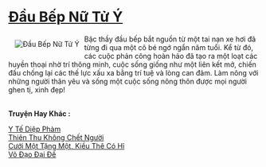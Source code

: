 <a href="https://truyentiki.com/dau-bep-nu-tu-y.33687/" title="Đầu Bếp Nữ Tử Ý"><h1>Đầu Bếp Nữ Tử Ý</h1></a><div style="display:table"><img align="right" style="float: left; padding: 10px;" src="https://truyentiki.com/a/img/str/src/33687.jpg" alt="Đầu Bếp Nữ Tử Ý">Bậc thầy đầu bếp bắt nguồn từ một tai nạn xe hơi đã từng đi qua một cô bé ngớ ngẩn năm tuổi. Kể từ đó, các cuộc phản công hoàn hảo đã tạo ra một loạt các huyền thoại nhờ trí thông minh, cuộc sống giống như một liên kết mở, chiến đấu chống lại các thế lực xấu xa bằng trí tuệ và lòng can đảm. Làm nông với những người thân yêu và sống một cuộc sống nông thôn được mọi người ghen tị, xinh đẹp!</div><p><br><b>Truyện Hay Khác :</b></p><a href="https://truyentiki.com/y-te-diep-pham.33686/" alt="Y Tế Diệp Phàm">Y Tế Diệp Phàm</a><br/><a href="https://truyentiki.wordpress.com/2020/06/08/thien-thu-khong-chet-nguoi/" alt="Thiên Thu Không Chết Người">Thiên Thu Không Chết Người</a><br/><a href="https://truyentiki.wordpress.com/2020/06/08/cuoi-mot-tang-mot-kieu-the-co-hi/" alt="Cưới Một Tặng Một, Kiều Thê Có Hỉ">Cưới Một Tặng Một, Kiều Thê Có Hỉ</a><br/><a href="https://truyentiki.wordpress.com/2020/06/08/vo-dao-dai-de/" alt="Võ Đạo Đại Đế">Võ Đạo Đại Đế</a><br/>